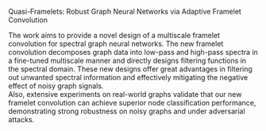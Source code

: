 Quasi-Framelets: Robust Graph Neural Networks via Adaptive Framelet Convolution

The work aims to provide a novel design of a multiscale framelet convolution for spectral graph neural networks. 
The new framelet convolution decomposes graph data into low-pass and high-pass spectra in a fine-tuned multiscale manner and directly designs filtering functions in the spectral domain. 
These new designs offer great advantages in filtering out unwanted spectral information and effectively mitigating the negative effect of noisy graph signals.  
Also, extensive experiments on real-world graphs validate that our new framelet convolution can achieve superior node classification performance, demonstrating strong robustness on noisy graphs and under adversarial attacks. 
